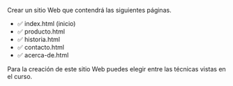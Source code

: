 Crear un sitio Web que contendrá las siguientes páginas.

- ✅ index.html (inicio)
- ✅ producto.html
- ✅ historia.html
- ✅ contacto.html
- ✅ acerca-de.html

Para la creación de este sitio Web puedes elegir entre las técnicas vistas en el curso.